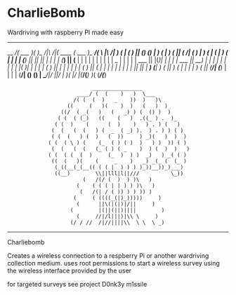 # CharlieBomb
Wardriving with raspberry PI made easy


_________ _______  _______ _________          _______  _______ _________ _                
\__   __/(  ___  )(       )\__   __/|\     /|(  ____ \(  ___  )\__   __/( \      |\     /|
   ) (   | (   ) || () () |   ) (   | )   ( || (    \/| (   ) |   ) (   | (      | )   ( |
   | |   | (___) || || || |   | |   | (___) || (__    | |   | |   | |   | |      | | _ | |
   | |   |  ___  || |(_)| |   | |   |  ___  ||  __)   | |   | |   | |   | |      | |( )| |
   | |   | (   ) || |   | |   | |   | (   ) || (      | |   | |   | |   | |      | || || |
___) (___| )   ( || )   ( |   | |   | )   ( || (____/\| (___) |   | |   | (____/\| () () |
\_______/|/     \||/     \|   )_(   |/     \|(_______/(_______)   )_(   (_______/(_______)
                                                                                          

                                                                                          


                               ________________
                          ____/ (  (    )   )  \___
                         /( (  (  )   _    ))  )   )\
                       ((     (   )(    )  )   (   )  )
                     ((/  ( _(   )   (   _) ) (  () )  )
                    ( (  ( (_)   ((    (   )  .((_ ) .  )_
                   ( (  )    (      (  )    )   ) . ) (   )
                  (  (   (  (   ) (  _  ( _) ).  ) . ) ) ( )
                  ( (  (   ) (  )   (  ))     ) _)(   )  )  )
                 ( (  ( \ ) (    (_  ( ) ( )  )   ) )  )) ( )
                  (  (   (  (   (_ ( ) ( _    )  ) (  )  )   )
                 ( (  ( (  (  )     (_  )  ) )  _)   ) _( ( )
                  ((  (   )(    (     _    )   _) _(_ (  (_ )
                   (_((__(_(__(( ( ( |  ) ) ) )_))__))_)___)
                   ((__)        \\||lll|l||///          \_))
                            (   /(/ (  )  ) )\   )
                          (    ( ( ( | | ) ) )\   )
                           (   /(| / ( )) ) ) )) )
                         (     ( ((((_(|)_)))))     )
                          (      ||\(|(|)|/||     )
                        (        |(||(||)||||        )
                          (     //|/l|||)|\\ \     )
                        (/ / //  /|//||||\\  \ \  \ _)
-------------------------------------------------------------------------------

Charliebomb 

Creates a wireless connection to a respberry Pi or another wardriving collection medium.
uses root permissions to start a wireless survey using the wireless interface provided by the user

for targeted surveys see project D0nk3y m1ssile 
